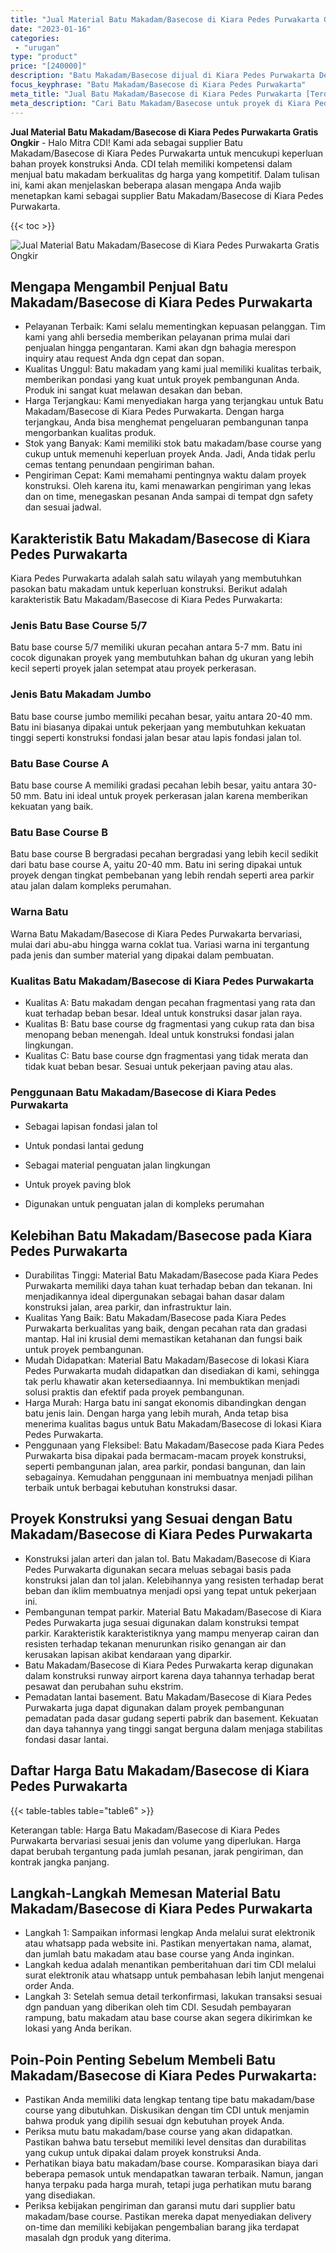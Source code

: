 ```yaml
---
title: "Jual Material Batu Makadam/Basecose di Kiara Pedes Purwakarta Gratis Ongkir"
date: "2023-01-16"
categories:
 - "urugan"
type: "product"
price: "[240000]"
description: "Batu Makadam/Basecose dijual di Kiara Pedes Purwakarta Dekat. Batu Makadam/Basecose ini sering digunakan dalam proyek konstruksi sebagai bahan pondasi yang kuat dan tahan lama. Hubungi kami untuk informasi lebih lanjut."
focus_keyphrase: "Batu Makadam/Basecose di Kiara Pedes Purwakarta"
meta_title: "Jual Batu Makadam/Basecose di Kiara Pedes Purwakarta [Terdekat] - CDI"
meta_description: "Cari Batu Makadam/Basecose untuk proyek di Kiara Pedes Purwakarta? Kami menyediakan Batu Makadam/Basecose berkualitas untuk bahan pondasi. Raih penawaran terbaik sekarang."
---
```


**Jual Material Batu Makadam/Basecose di Kiara Pedes Purwakarta Gratis Ongkir** - Halo Mitra CDI! Kami ada sebagai supplier Batu Makadam/Basecose di Kiara Pedes Purwakarta untuk mencukupi keperluan bahan proyek konstruksi Anda. CDI telah memiliki kompetensi dalam menjual batu makadam berkualitas dg harga yang kompetitif. Dalam tulisan ini, kami akan menjelaskan beberapa alasan mengapa Anda wajib menetapkan kami sebagai supplier Batu Makadam/Basecose di Kiara Pedes Purwakarta.

{{< toc >}}

![Jual Material Batu Makadam/Basecose di Kiara Pedes Purwakarta Gratis Ongkir](/images/urugan/batu-makadam-basecose-46.jpg)

## Mengapa Mengambil Penjual Batu Makadam/Basecose di Kiara Pedes Purwakarta

*   Pelayanan Terbaik: Kami selalu mementingkan kepuasan pelanggan. Tim kami yang ahli bersedia memberikan pelayanan prima mulai dari penjualan hingga pengantaran. Kami akan dgn bahagia merespon inquiry atau request Anda dgn cepat dan sopan.
*   Kualitas Unggul: Batu makadam yang kami jual memiliki kualitas terbaik, memberikan pondasi yang kuat untuk proyek pembangunan Anda. Produk ini sangat kuat melawan desakan dan beban.
*   Harga Terjangkau: Kami menyediakan harga yang terjangkau untuk Batu Makadam/Basecose di Kiara Pedes Purwakarta. Dengan harga terjangkau, Anda bisa menghemat pengeluaran pembangunan tanpa mengorbankan kualitas produk.
*   Stok yang Banyak: Kami memiliki stok batu makadam/base course yang cukup untuk memenuhi keperluan proyek Anda. Jadi, Anda tidak perlu cemas tentang penundaan pengiriman bahan.
*   Pengiriman Cepat: Kami memahami pentingnya waktu dalam proyek konstruksi. Oleh karena itu, kami menawarkan pengiriman yang lekas dan on time, menegaskan pesanan Anda sampai di tempat dgn safety dan sesuai jadwal.

## Karakteristik Batu Makadam/Basecose di Kiara Pedes Purwakarta

Kiara Pedes Purwakarta adalah salah satu wilayah yang membutuhkan pasokan batu makadam untuk keperluan konstruksi. Berikut adalah karakteristik Batu Makadam/Basecose di Kiara Pedes Purwakarta:

### Jenis Batu Base Course 5/7

Batu base course 5/7 memiliki ukuran pecahan antara 5-7 mm. Batu ini cocok digunakan proyek yang membutuhkan bahan dg ukuran yang lebih kecil seperti proyek jalan setempat atau proyek perkerasan.

### Jenis Batu Makadam Jumbo

Batu base course jumbo memiliki pecahan besar, yaitu antara 20-40 mm. Batu ini biasanya dipakai untuk pekerjaan yang membutuhkan kekuatan tinggi seperti konstruksi fondasi jalan besar atau lapis fondasi jalan tol.

### Batu Base Course A

Batu base course A memiliki gradasi pecahan lebih besar, yaitu antara 30-50 mm. Batu ini ideal untuk proyek perkerasan jalan karena memberikan kekuatan yang baik.

### Batu Base Course B

Batu base course B bergradasi pecahan bergradasi yang lebih kecil sedikit dari batu base course A, yaitu 20-40 mm. Batu ini sering dipakai untuk proyek dengan tingkat pembebanan yang lebih rendah seperti area parkir atau jalan dalam kompleks perumahan.

### Warna Batu

Warna Batu Makadam/Basecose di Kiara Pedes Purwakarta bervariasi, mulai dari abu-abu hingga warna coklat tua. Variasi warna ini tergantung pada jenis dan sumber material yang dipakai dalam pembuatan.

### Kualitas Batu Makadam/Basecose di Kiara Pedes Purwakarta

*   Kualitas A: Batu makadam dengan pecahan fragmentasi yang rata dan kuat terhadap beban besar. Ideal untuk konstruksi dasar jalan raya.
*   Kualitas B: Batu base course dg fragmentasi yang cukup rata dan bisa menopang beban menengah. Ideal untuk konstruksi fondasi jalan lingkungan.
*   Kualitas C: Batu base course dgn fragmentasi yang tidak merata dan tidak kuat beban besar. Sesuai untuk pekerjaan paving atau alas.

### Penggunaan Batu Makadam/Basecose di Kiara Pedes Purwakarta

*   Sebagai lapisan fondasi jalan tol

*   Untuk pondasi lantai gedung

*   Sebagai material penguatan jalan lingkungan

*   Untuk proyek paving blok

*   Digunakan untuk penguatan jalan di kompleks perumahan

## Kelebihan Batu Makadam/Basecose pada Kiara Pedes Purwakarta

*   Durabilitas Tinggi: Material Batu Makadam/Basecose pada Kiara Pedes Purwakarta memiliki daya tahan kuat terhadap beban dan tekanan. Ini menjadikannya ideal dipergunakan sebagai bahan dasar dalam konstruksi jalan, area parkir, dan infrastruktur lain.
*   Kualitas Yang Baik: Batu Makadam/Basecose pada Kiara Pedes Purwakarta berkualitas yang baik, dengan pecahan rata dan gradasi mantap. Hal ini krusial demi memastikan ketahanan dan fungsi baik untuk proyek pembangunan.
*   Mudah Didapatkan: Material Batu Makadam/Basecose di lokasi Kiara Pedes Purwakarta mudah didapatkan dan disediakan di kami, sehingga tak perlu khawatir akan ketersediaannya. Ini membuktikan menjadi solusi praktis dan efektif pada proyek pembangunan.
*   Harga Murah: Harga batu ini sangat ekonomis dibandingkan dengan batu jenis lain. Dengan harga yang lebih murah, Anda tetap bisa menerima kualitas bagus untuk Batu Makadam/Basecose di lokasi Kiara Pedes Purwakarta.
*   Penggunaan yang Fleksibel: Batu Makadam/Basecose pada Kiara Pedes Purwakarta bisa dipakai pada bermacam-macam proyek konstruksi, seperti pembangunan jalan, area parkir, pondasi bangunan, dan lain sebagainya. Kemudahan penggunaan ini membuatnya menjadi pilihan terbaik untuk berbagai kebutuhan konstruksi dasar.

## Proyek Konstruksi yang Sesuai dengan Batu Makadam/Basecose di Kiara Pedes Purwakarta

*   Konstruksi jalan arteri dan jalan tol. Batu Makadam/Basecose di Kiara Pedes Purwakarta digunakan secara meluas sebagai basis pada konstruksi jalan dan tol jalan. Kelebihannya yang resisten terhadap berat beban dan iklim membuatnya menjadi opsi yang tepat untuk pekerjaan ini.
*   Pembangunan tempat parkir. Material Batu Makadam/Basecose di Kiara Pedes Purwakarta juga sesuai digunakan dalam konstruksi tempat parkir. Karakteristik karakteristiknya yang mampu menyerap cairan dan resisten terhadap tekanan menurunkan risiko genangan air dan kerusakan lapisan akibat kendaraan yang diparkir.
*   Batu Makadam/Basecose di Kiara Pedes Purwakarta kerap digunakan dalam konstruksi runway airport karena daya tahannya terhadap berat pesawat dan perubahan suhu ekstrim.
*   Pemadatan lantai basement. Batu Makadam/Basecose di Kiara Pedes Purwakarta juga dapat digunakan dalam proyek pembangunan pemadatan pada dasar gudang seperti pabrik dan basement. Kekuatan dan daya tahannya yang tinggi sangat berguna dalam menjaga stabilitas fondasi dasar lantai.

## Daftar Harga Batu Makadam/Basecose di Kiara Pedes Purwakarta

{{< table-tables table="table6" >}}

Keterangan table: Harga Batu Makadam/Basecose di Kiara Pedes Purwakarta bervariasi sesuai jenis dan volume yang diperlukan. Harga dapat berubah tergantung pada jumlah pesanan, jarak pengiriman, dan kontrak jangka panjang.

## Langkah-Langkah Memesan Material Batu Makadam/Basecose di Kiara Pedes Purwakarta

*   Langkah 1: Sampaikan informasi lengkap Anda melalui surat elektronik atau whatsapp pada website ini. Pastikan menyertakan nama, alamat, dan jumlah batu makadam atau base course yang Anda inginkan.
*   Langkah kedua adalah menantikan pemberitahuan dari tim CDI melalui surat elektronik atau whatsapp untuk pembahasan lebih lanjut mengenai order Anda.
*   Langkah 3: Setelah semua detail terkonfirmasi, lakukan transaksi sesuai dgn panduan yang diberikan oleh tim CDI. Sesudah pembayaran rampung, batu makadam atau base course akan segera dikirimkan ke lokasi yang Anda berikan.
## Poin-Poin Penting Sebelum Membeli Batu Makadam/Basecose di Kiara Pedes Purwakarta:

*   Pastikan Anda memiliki data lengkap tentang tipe batu makadam/base course yang dibutuhkan. Diskusikan dengan tim CDI untuk menjamin bahwa produk yang dipilih sesuai dgn kebutuhan proyek Anda.
*   Periksa mutu batu makadam/base course yang akan didapatkan. Pastikan bahwa batu tersebut memiliki level densitas dan durabilitas yang cukup untuk dipakai dalam proyek konstruksi Anda.
*   Perhatikan biaya batu makadam/base course. Komparasikan biaya dari beberapa pemasok untuk mendapatkan tawaran terbaik. Namun, jangan hanya terpaku pada harga murah, tetapi juga perhatikan mutu barang yang disediakan.
*   Periksa kebijakan pengiriman dan garansi mutu dari supplier batu makadam/base course. Pastikan mereka dapat menyediakan delivery on-time dan memiliki kebijakan pengembalian barang jika terdapat masalah dgn produk yang diterima.